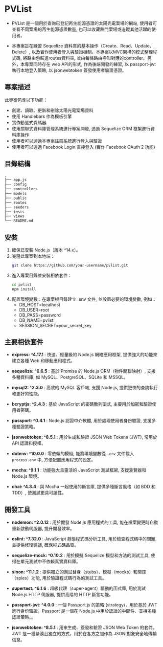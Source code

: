 # PVList
- PVList 是一個用於查詢已登記再生能源憑證的太陽光電案場的網站, 使用者可查看不同案場的再生能源憑證數量, 也可以收藏熱門案場或追蹤其他活躍的使用者。

- 本專案旨在練習 Sequelize 資料庫的基本操作（Create、Read、Update、Delete）, 以及實作使用者登入與驗證機制。本專案以MVC架構的模式整理程式碼, 將路由包裝進routes資料夾, 並由每條路由呼叫對應的controller。另外，本專案同時存在 web API的形式, 作為後端開發的練習, 以 passport-jwt 執行本地登入策略, 以 jsonwebtoken 簽發使用者驗證憑證。

## 專案描述
此專案包含以下功能：
- 創建、讀取、更新和刪除太陽光電案場資料
- 使用 Handlebars 作為模板引擎
- 實作動態式頁碼器
- 使用關聯式資料庫管理系統進行專案開發, 透過 Sequelize ORM 框架進行資料庫操作
- 使用者可以透過本專案註冊系統進行登入與驗證
- 使用者可以透過 Facebook Login 直接登入 (實作 Facebook OAuth 2 功能)

## 目錄結構
```markdown
.
├── app.js
├── config
├── controllers
├── models
├── public
├── routes
├── seeders
├── tests
├── views
└── README.md
```

## 安裝
1. 確保已安裝 Node.js（版本 ^14.x）。
2. 克隆此專案到本地端：
   ```sh
   git clone https://github.com/your-username/pvlist.git

3. 進入專案目錄並安裝相依套件：
   ```sh
   cd pvlist
   npm install

4. 配置環境變數：在專案根目錄建立 .env 文件, 並設置必要的環境變數, 例如：
   - DB_HOST=localhost
   - DB_USER=root
   - DB_PASS=password
   - DB_NAME=pvlist
   - SESSION_SECRET=your_secret_key

## 主要相依套件
- **express: ^4.17.1**
  : 快速、輕量級的 Node.js 網絡應用框架, 提供強大的功能來建立各種 Web 和移動應用程式。

- **sequelize: ^6.6.5**
  : 基於 Promise 的 Node.js ORM（物件關聯映射）, 支援多種資料庫, 如 MySQL、PostgreSQL、SQLite 和 MSSQL。

- **mysql2: ^2.3.0**
  : 高效的 MySQL 客戶端, 支援 Node.js, 提供更快的查詢執行和更好的性能。

- **bcryptjs: ^2.4.3**
  : 基於 JavaScript 的密碼散列函式, 主要用於加密和驗證使用者密碼。

- **passport: ^0.4.1**
  :  Node.js 認證中介軟體, 用於處理使用者身份驗證, 支援多種驗證策略。

- **jsonwebtoken: ^8.5.1**
  : 用於生成和驗證 JSON Web Tokens (JWT), 常用於 API 認證和授權。

- **dotenv: ^10.0.0**
  : 零依賴的模組, 能將環境變數從 `.env` 文件載入 `process.env` 中, 方便配置應用程式的設定。

- **mocha: ^9.1.1**
  : 功能強大且靈活的 JavaScript 測試框架, 支援瀏覽器和 Node.js 環境。

- **chai: ^4.3.4**
  : 與 Mocha 一起使用的斷言庫, 提供多種斷言風格（如 BDD 和 TDD）, 使測試更具可讀性。

## 開發工具
- **nodemon: ^2.0.12**  : 用於開發 Node.js 應用程式的工具, 能在檔案變更時自動重新啟動伺服器, 提升開發效率。

- **eslint: ^7.32.0**  :  JavaScript 靜態程式碼分析工具, 用於檢查程式碼中的問題, 並提供修復建議, 確保程式碼品質。

- **sequelize-mock: ^0.10.2**  : 用於模擬 Sequelize 模型和方法的測試工具, 使得在單元測試中不依賴真實資料庫。

- **sinon: ^11.1.2**  : 提供獨立的測試替身（stubs）、模擬（mocks）和間諜（spies）功能, 用於驗證程式碼行為的測試工具。

- **supertest: ^6.1.6**  : 超級代理（super-agent）驅動的函式庫, 用於測試 Node.js HTTP 伺服器, 提供高階的 HTTP 斷言功能。

- **passport-jwt: ^4.0.0**  : 一個 Passport.js 的策略 (strategy)，用於基於 JWT 進行身份驗證。Passport 是一個在 Node.js 中用於認證的中間件，支持多種認證策略。。

- **jsonwebtoken: ^8.5.1**  : 用來生成、簽發和驗證 JSON Web Token 的套件。JWT 是一種緊湊且獨立的方式，用於在各方之間作為 JSON 對象安全地傳輸信息。
